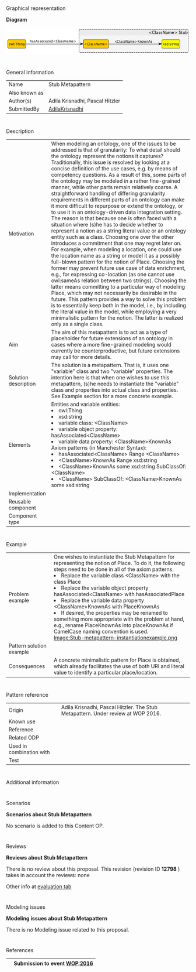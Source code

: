 # 

 Graphical representation



__Diagram__ 





[![Image:Stub-metapattern.png](public/images/c/cd/Stub-metapattern.png)](../Image/Stub-metapattern.png "Image:Stub-metapattern.png")





# 

 General information




|  |  |
| --- | --- |
|  Name  |  Stub Metapattern  |
|  Also known as  |  |
|  Author(s)  |  Adila Krisnadhi, Pascal Hitzler  |
|  SubmittedBy  | [AdilaKrisnadhi](../User/AdilaKrisnadhi "User:AdilaKrisnadhi")  |



  





# 

 Description




|  |  |
| --- | --- |
|  Motivation  |  When modeling an ontology, one of the issues to be addressed is that of granularity: To what detail should the ontology represent the notions it captures? Traditionally, this issue is resolved by looking at a concise definition of the use cases, e.g. by means of competency questions. As a result of this, some parts of the ontology may be modeled in a rather fine-grained manner, while other parts remain relatively coarse.  A straightforward handling of differing granularity requirements in different parts of an ontology can make it more difficult to repurpose or extend the ontology, or to use it in an ontology-driven data integration setting. The reason is that because one is often faced with a situation where (s)he has to decide whether to represent a notion as a string literal value or an ontology entity such as a class. Choosing one over the other introduces a commitment that one may regret later on.  For example, when modeling a location, one could use the location name as a string or model it as a possibly full-blown pattern for the notion of Place. Choosing the former may prevent future use case of data enrichment, e.g., for expressing co-location (as one cannot use owl:sameAs relation between two strings). Choosing the latter means committing to a particular way of modeling Place, which may not necessarily be desirable in the future.  This pattern provides a way to solve this problem is to essentially keep both in the model, i.e., by including the literal value in the model, while employing a very minimalistic pattern for the notion. The latter is realized only as a single class.  |
|  Aim  |  The aim of this metapattern is to act as a type of placeholder for future extensions of an ontology in cases where a more fine-grained modeling would currently be counterproductive, but future extensions may call for more details.  |
|  Solution description  |  The solution is a metapattern. That is, it uses one "variable" class and two "variable" properties. The intention here is that when one wishes to use this metapattern, (s)he needs to instantiate the "variable" class and properties into actual class and properties. See Example section for a more concrete example.  |
|  Elements  |  Entities and variable entities: <li>       owl:Thing      </li><li>       xsd:string      </li><li>       variable class: &lt;ClassName&gt;      </li><li>       variable object property: hasAssociated&lt;ClassName&gt;      </li><li>       variable data property: &lt;ClassName&gt;KnownAs      </li> Axiom patterns (in Manchester Syntax): <li>       hasAssociated&lt;ClassName&gt; Range &lt;ClassName&gt;      </li><li>       &lt;ClassName&gt;KnownAs Range xsd:string      </li><li>       &lt;ClassName&gt;KnownAs some xsd:string SubClassOf: &lt;ClassName&gt;      </li><li>       &lt;ClassName&gt; SubClassOf: &lt;ClassName&gt;KnownAs some xsd:string      </li> |
|  Implementation  |  |
|  Reusable component  |  |
|  Component type  |  |



  





# 

 Example




|  |  |
| --- | --- |
|  Problem example  |  One wishes to instantiate the Stub Metapattern for representing the notion of Place. To do it, the following steps need to be done in all of the axiom patterns. <li>       Replace the variable class &lt;ClassName&gt; with the class Place      </li><li>       Replace the variable object property hasAssociated&lt;ClassName&gt; with hasAssociatedPlace      </li><li>       Replace the variable data property &lt;ClassName&gt;KnownAs with PlaceKnownAs      </li><li>       If desired, the properties may be renamed to something more appropriate with the problem at hand, e.g., rename PlaceKnownAs into placeKnownAs if CamelCase naming convention is used.      </li>[Image:Stub-metapattern-instantiationexample.png](../Image/Stub-metapattern-instantiationexample.png "Image:Stub-metapattern-instantiationexample.png") |
|  Pattern solution example  |  |
|  Consequences  |  A concrete minimalistic pattern for Place is obtained, which already facilitates the use of both URI and literal value to identify a particular place/location.  |



  





# 

 Pattern reference




|  |  |
| --- | --- |
|  Origin  |  Adila Krisnadhi, Pascal Hitzler. The Stub Metapattern. Under review at WOP 2016.  |
|  Known use  |  |
|  Reference  |  |
|  Related ODP  |  |
|  Used in combination with  |  |
|  Test  |  |



# 

 Additional information



# 

 Scenarios




__Scenarios about Stub Metapattern__ 


 No scenario is added to this Content OP.
 




# 

 Reviews




__Reviews about Stub Metapattern__ 


 There is no review about this proposal.
This revision (revision ID
 __12798__ 
 ) takes in account the reviews: none
 



 Other info at
 [evaluation tab](http://ontologydesignpatterns.org/wiki/index.php?title=Submissions:Stub_Metapattern&action=evaluation "http://ontologydesignpatterns.org/wiki/index.php?title=Submissions:Stub_Metapattern&action=evaluation") 





  





# 

 Modeling issues




__Modeling issues about Stub Metapattern__ 


 There is no Modeling issue related to this proposal.
 




  





# 

 References



  






|  |  Submission to event [WOP:2016](../WOP/2016.1 "WOP:2016")  |
| --- | --- |